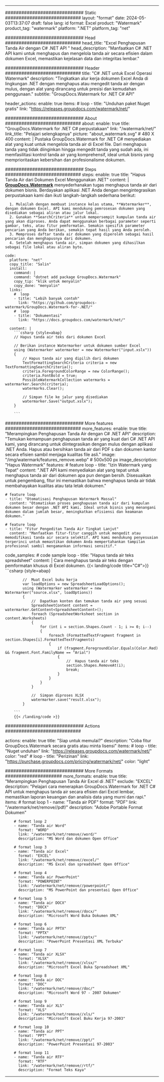 
---
############################# Static ############################
layout: "format"
date:  2024-05-03T13:37:07
draft: false
lang: id
format: Excel
product: "Watermark"
product_tag: "watermark"
platform: ".NET"
platform_tag: "net"

############################# Head ############################
head_title: "Excel Penghapusan Tanda Air dengan C# .NET API "
head_description: "Manfaatkan C# .NET API kami untuk menghapus dan mengelola tanda air secara efisien dalam dokumen Excel, memastikan kejelasan data dan integritas lembar."

############################# Header ############################
title: "C# .NET untuk Excel Operasi Watermark" 
description: "Tingkatkan alur kerja dokumen Excel Anda di lingkungan .NET dengan menghapus atau mengedit tanda air dengan mulus, dengan alat yang dirancang untuk presisi dan kemudahan penggunaan."
subtitle: "GroupDocs.Watermark for .NET C# API" 

header_actions:
  enable: true
  items:
    #  loop
    - title: "Unduhan paket Nuget gratis"
      link: "https://releases.groupdocs.com/watermark/net/"
      
############################# About ############################
about:
    enable: true
    title: "GroupDocs.Watermark for .NET C# perpustakaan"
    link: "/watermark/net/"
    link_title: "Pelajari selengkapnya"
    picture: "about_watermark.svg" # 480 X 400
    content: |
       Pustaka GroupDocs.Watermark for .NET C# menyediakan alat yang kuat untuk mengelola tanda air di Excel file. Dari menghapus tanda yang tidak diinginkan hingga mengedit tanda yang sudah ada, ini memfasilitasi kontrol tanda air yang komprehensif, ideal untuk bisnis yang memprioritaskan kebersihan dan profesionalisme dokumen.

############################# Steps ############################
steps:
    enable: true
    title: "Hapus Tanda Air dari Dokumen Excel Menggunakan .NET"
    content: |
      **[GroupDocs.Watermark](https://products.groupdocs.com/watermark/net/)** menyederhanakan tugas menghapus tanda air dari dokumen bisnis. Berdayakan aplikasi .NET Anda dengan mengintegrasikan perpustakaan kami dan ikuti langkah-langkah sederhana berikut:
      
      1. Mulailah dengan membuat instance kelas utama, **Watermarker**, dengan dokumen Excel. API kami mendukung pemrosesan dokumen yang disediakan sebagai aliran atau jalur lokal.
      2. Gunakan **SearchCriteria** untuk mempersempit kumpulan tanda air yang akan diproses. Anda dapat menggunakan berbagai parameter seperti gambar, teks, atau fitur pemformatan. Semakin spesifik parameter pencarian yang Anda berikan, semakin tepat hasil yang Anda peroleh.
      3. Memproses daftar tanda air dokumen yang diperoleh sebagai hasil pencarian dan menghapusnya dari dokumen.
      4. Setelah menghapus tanda air, simpan dokumen yang dihasilkan sebagai file lokal atau aliran byte.
   
    code:
      platform: "net"
      copy_title: "Salin"
      install:
        command: |
        command: "dotnet add package GroupDocs.Watermark"
        copy_tip: "klik untuk menyalin"
        copy_done: "menyalin"
      links:
        #  loop
        - title: "Lebih banyak contoh"
          link: "https://github.com/groupdocs-watermark/GroupDocs.Watermark-for-.NET/"
        #  loop
        - title: "Dokumentasi"
          link: "https://docs.groupdocs.com/watermark/net/"
          
      content: |
        ```csharp {style=abap}
        // Hapus tanda air teks dari dokumen Excel

        // Berikan instance Watermarker untuk dokumen sumber Excel
        using (Watermarker watermarker = new Watermarker("input.xslx"))
        {
            // Hapus tanda air yang dipilih dari dokumen
            TextFormattingSearchCriteria criteria = new TextFormattingSearchCriteria();
            criteria.ForegroundColorRange = new ColorRange();
            criteria.FontBold = true;
            PossibleWatermarkCollection watermarks = watermarker.Search(criteria);
            watermarks.Clear();

            // Simpan file ke jalur yang disediakan
            watermarker.Save("output.xslx");
        }
        
        ```            

############################# More features ############################
more_features:
  enable: true
  title: "Merampingkan Penghapusan Tanda Air dengan C# .NET API"
  description: "Temukan kemampuan penghapusan tanda air yang kuat dari C# .NET API kami, yang dirancang untuk diintegrasikan dengan mulus dengan aplikasi .NET Anda. Hapus atau bersihkan tanda air dari PDF s dan dokumen kantor secara efisien sambil menjaga kualitas file asli."
  image: "/img/watermark/features_remove.webp" # 500x500 px
  image_description: "Hapus Watermark"
  features:
    # feature loop
    - title: "Izin Watermark yang Tepat"
      content: ".NET API kami menyediakan alat yang tepat untuk menghapus tanda air dari dokumen apa pun dengan bersih. Disesuaikan untuk pengembang, fitur ini memastikan bahwa menghapus tanda air tidak membahayakan kualitas atau tata letak dokumen."

    # feature loop
    - title: "Otomatisasi Penghapusan Watermark Massal"
      content: "Otomatiskan proses penghapusan tanda air dari kumpulan dokumen besar dengan .NET API kami. Ideal untuk bisnis yang menangani dokumen dalam jumlah besar, meningkatkan efisiensi dan keamanan dokumen."

    # feature loop
    - title: "Fitur Pengeditan Tanda Air Tingkat Lanjut"
      content: "Manfaatkan fitur-fitur canggih untuk mengedit atau memodifikasi tanda air secara selektif. API kami mendukung penyesuaian terperinci untuk memastikan dokumen Anda mempertahankan tampilan profesional sambil mengamankan informasi sensitif."
      
  code_samples:
    # code sample loop
    - title: "Hapus tanda air teks spreadsheet"
      content: |
        Cara menghapus tanda air teks dengan pemformatan khusus di Excel dokumen.
        {{< landing/code title="C#">}}
        ```csharp {style=abap}
        
            //  Muat Excel buku kerja
            var loadOptions = new SpreadsheetLoadOptions();
            using (Watermarker watermarker = new Watermarker("source.xlsx", loadOptions))
            {
                //  Dapatkan konten dan temukan tanda air yang sesuai
                SpreadsheetContent content = watermarker.GetContent<SpreadsheetContent>();
                foreach (SpreadsheetWorksheet section in content.Worksheets)
                {
                    for (int i = section.Shapes.Count - 1; i >= 0; i--)
                    {
                        foreach (FormattedTextFragment fragment in section.Shapes[i].FormattedTextFragments)
                        {
                            if (fragment.ForegroundColor.Equals(Color.Red) && fragment.Font.FamilyName == "Arial")
                            {
                                //  Hapus tanda air teks
                                section.Shapes.RemoveAt(i);
                                break;
                            }
                        }
                    }
                }

                //  Simpan diproses XLSX
                watermarker.save("result.xlsx");
            }

        ```
        {{< /landing/code >}}


############################# Actions ############################

actions:
  enable: true
  title: "Siap untuk memulai?"
  description: "Coba fitur GroupDocs.Watermark secara gratis atau minta lisensi"
  items:
    #  loop
    - title: "Nuget unduhan"
      link: "https://releases.groupdocs.com/watermark/net/"
      color: "red"
        #  loop
    - title: "Perizinan"
      link: "https://purchase.groupdocs.com/pricing/watermark/net/"
      color: "light"


############################# More Formats #####################
more_formats:
    enable: true
    title: "Merampingkan Penghapusan Tanda Air Excel di .NET"
    exclude: "EXCEL"
    description: "Pelajari cara menerapkan GroupDocs.Watermark for .NET C# API untuk menghapus tanda air secara efisien dari Excel lembar, memastikan laporan keuangan dan analisis data yang murni dan rapi."
    items: 
        # format loop 1
        - name: "Tanda air PDF"
          format: "PDF"
          link: "/watermark/net/remove//pdf/"
          description: "Adobe Portable Format Dokumen"

        # format loop 2
        - name: "Tanda air Word"
          format: "WORD"
          link: "/watermark/net/remove//word/"
          description: "MS Word dan dokumen Open Office"
          
        # format loop 3
        - name: "Tanda air Excel"
          format: "EXCEL"
          link: "/watermark/net/remove//excel/"
          description: "MS Excel dan spreadsheet Open Office"

        # format loop 4
        - name: "Tanda air PowerPoint"
          format: "POWERPOINT"
          link: "/watermark/net/remove//powerpoint/"
          description: "MS PowerPoint dan presentasi Open Office"

        # format loop 5
        - name: "Tanda air DOCX"
          format: "DOCX"
          link: "/watermark/net/remove//docx/"
          description: "Microsoft Word Buka Dokumen XML"
          
        # format loop 6
        - name: "Tanda air PPTX"
          format: "PPTX"
          link: "/watermark/net/remove//pptx/"
          description: "PowerPoint Presentasi XML Terbuka"
          
        # format loop 7
        - name: "Tanda air XLSX"
          format: "XLSX"
          link: "/watermark/net/remove//xlsx/"
          description: "Microsoft Excel Buka Spreadsheet XML"

        # format loop 8
        - name: "Tanda air DOC"
          format: "DOC"
          link: "/watermark/net/remove//doc/"
          description: "Microsoft Word 97 - 2007 Dokumen"

        # format loop 9
        - name: "Tanda air XLS"
          format: "XLS"
          link: "/watermark/net/remove//xls/"
          description: "Microsoft Excel Buku Kerja 97-2003"

        # format loop 10
        - name: "Tanda air PPT"
          format: "PPT"
          link: "/watermark/net/remove//ppt/"
          description: "PowerPoint Presentasi 97-2003"

        # format loop 11
        - name: "Tanda air RTF"
          format: "RTF"
          link: "/watermark/net/remove//rtf/"
          description: "Format Teks Kaya"

---